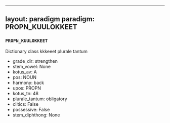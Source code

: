 
---
layout: paradigm
paradigm: PROPN_KUULOKKEET
---
### ` PROPN_KUULOKKEET `

Dictionary class kkkeeet plurale tantum
* grade_dir: strengthen
* stem_vowel: None
* kotus_av: A
* pos: NOUN
* harmony: back
* upos: PROPN
* kotus_tn: 48
* plurale_tantum: obligatory
* clitics: False
* possessive: False
* stem_diphthong: None
